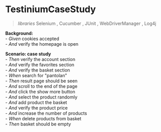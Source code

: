 # TestiniumCaseStudy
>*libraries*  Selenium , Cucumber , JUnit , WebDriverManager , Log4j
     
   **Background:**</br>
      - *Given* cookies accepted</br>
      - *And* verify the homepage is open</br>

  **Scenario: case study**</br>
    - *Then* verify the account section</br>
    - *And* verify the favorites section</br>
    - *And* verify the basket section</br>
    - *When* search for "pantolan"</br>
    - *Then* result page should be seen</br>
    - *And* scroll to the end of the page</br>
    - *And* click the show more button</br>
    - *And* select the product randomly</br>
    - *And* add product the basket</br>
    - *And* verify the product price</br>
    - *And* increase the number of products</br>
    - *When* delete products from basket</br>
    - *Then* basket should be empty</br>
    
    
